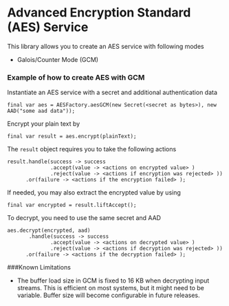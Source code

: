 # Advanced Encryption Standard (AES) Service
This library allows you to create an AES service with following modes
- Galois/Counter Mode (GCM)

### Example of how to create AES with GCM
Instantiate an AES service with a secret and additional authentication data
```
final var aes = AESFactory.aesGCM(new Secret(<secret as bytes>), new AAD("some aad data"));
```

Encrypt your plain text by
```
final var result = aes.encrypt(plainText);
```

The `result` object requires you to take the following actions
```
result.handle(success -> success
              .accept(value -> <actions on encrypted value> )
              .reject(value -> <actions if encryption was rejected> ))
      .or(failure -> <actions if the encryption failed> );
```

If needed, you may also extract the encrypted value by using
```
final var encrypted = result.liftAccept();
```

To decrypt, you need to use the same secret and AAD
```
aes.decrypt(encrypted, aad)
       .handle(success -> success
              .accept(value -> <actions on decrypted value> )
              .reject(value -> <actions if decryption was rejected> ))
      .or(failure -> <actions if the decryption failed> );
```

###Known Limitations
- The buffer load size in GCM is fixed to 16 KB when decrypting input streams. This is efficient on most 
  systems, but it might need to be variable. Buffer size will become configurable in future releases.